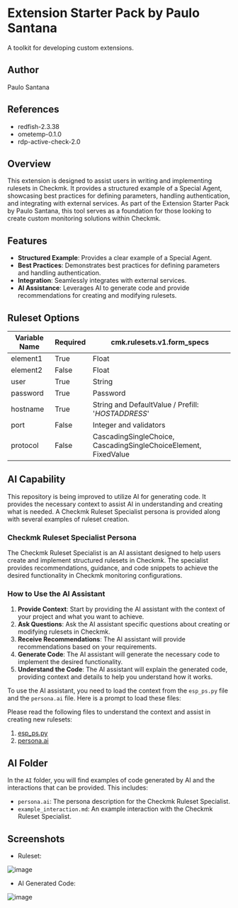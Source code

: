 # Extension Starter Pack by Paulo Santana
A toolkit for developing custom extensions.

## Author
Paulo Santana

## References
- redfish-2.3.38
- ometemp-0.1.0
- rdp-active-check-2.0

## Overview
This extension is designed to assist users in writing and implementing rulesets in Checkmk. It provides a structured example of a Special Agent, showcasing best practices for defining parameters, handling authentication, and integrating with external services. As part of the Extension Starter Pack by Paulo Santana, this tool serves as a foundation for those looking to create custom monitoring solutions within Checkmk.

## Features
- **Structured Example**: Provides a clear example of a Special Agent.
- **Best Practices**: Demonstrates best practices for defining parameters and handling authentication.
- **Integration**: Seamlessly integrates with external services.
- **AI Assistance**: Leverages AI to generate code and provide recommendations for creating and modifying rulesets.

## Ruleset Options
| Variable Name | Required | cmk.rulesets.v1.form_specs                          |
|---------------|----------|-----------------------------------------------------|
| element1      | True     | Float                                               |
| element2      | False    | Float                                               |
| user          | True     | String                                              |
| password      | True     | Password                                            |
| hostname      | True     | String and DefaultValue / Prefill: '$HOSTADDRESS$'  |
| port          | False    | Integer and validators                              |
| protocol      | False    | CascadingSingleChoice, CascadingSingleChoiceElement, FixedValue |

## AI Capability
This repository is being improved to utilize AI for generating code. It provides the necessary context to assist AI in understanding and creating what is needed. A Checkmk Ruleset Specialist persona is provided along with several examples of ruleset creation.

### Checkmk Ruleset Specialist Persona
The Checkmk Ruleset Specialist is an AI assistant designed to help users create and implement structured rulesets in Checkmk. The specialist provides recommendations, guidance, and code snippets to achieve the desired functionality in Checkmk monitoring configurations.

### How to Use the AI Assistant
1. **Provide Context**: Start by providing the AI assistant with the context of your project and what you want to achieve.
2. **Ask Questions**: Ask the AI assistant specific questions about creating or modifying rulesets in Checkmk.
3. **Receive Recommendations**: The AI assistant will provide recommendations based on your requirements.
4. **Generate Code**: The AI assistant will generate the necessary code to implement the desired functionality.
5. **Understand the Code**: The AI assistant will explain the generated code, providing context and details to help you understand how it works.


To use the AI assistant, you need to load the context from the `esp_ps.py` file and the `persona.ai` file. Here is a prompt to load these files:

Please read the following files to understand the context and assist in creating new rulesets:
1. [esp_ps.py](./esp_ps/esp_ps.py)
2. [persona.ai](./AI/persona.ai)

## AI Folder
In the `AI` folder, you will find examples of code generated by AI and the interactions that can be provided. This includes:
- `persona.ai`: The persona description for the Checkmk Ruleset Specialist.
- `example_interaction.md`: An example interaction with the Checkmk Ruleset Specialist.

## Screenshots
- Ruleset:

![image](https://github.com/user-attachments/assets/dec8e1ff-b050-4076-ab1c-9eb73cf9e84e)


- AI Generated Code:

![image](https://github.com/user-attachments/assets/5300ecc8-497a-4bd4-bade-50c260a9e9f2)
